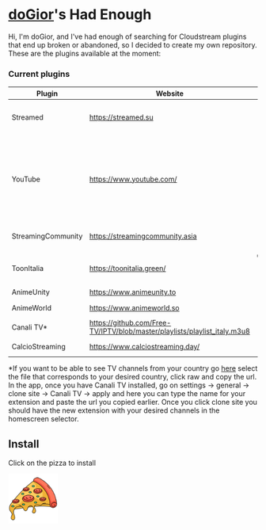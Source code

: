# [doGior](https://github.com/doGior)'s Had Enough

Hi, I'm doGior, and I've had enough of searching for Cloudstream plugins that end up broken or
abandoned, so I decided to create my own repository. These are the plugins available at the moment:

### Current plugins

| **Plugin**         | **Website**                                                               |        **Content**        | **Language** | **Working** | **Notes**                                                                                                           |
|--------------------|---------------------------------------------------------------------------|:-------------------------:|:------------:|:-----------:|---------------------------------------------------------------------------------------------------------------------|  
| Streamed           | https://streamed.su                                                       |        Live Sports        |     🇺🇳     |      ❌      | It kinda works. It just triggers the rate limit very often                                                          |
| YouTube            | https://www.youtube.com/                                                  |           Other           |     🇺🇳     |      ✅      | Playlists search doesn't work for some reason and NewPipe has no documentation so it's stuck on videos and channels |
| StreamingCommunity | https://streamingcommunity.asia                                           |     Movies, TV Shows      |     🇮🇹     |      ✅      |                                                                                                                     |
| ToonItalia         | https://toonitalia.green/                                                 | Cartoons, Anime, TV Shows |     🇮🇹     |      ❌      |                                                                                                                     |
| AnimeUnity         | https://www.animeunity.to                                                 |           Anime           |     🇮🇹     |      ✅      |                                                                                                                     |
| AnimeWorld         | https://www.animeworld.so                                                 |           Anime           |     🇮🇹     |      ✅      | Forked from [ItalianProvider](https://github.com/Gian-Fr/ItalianProvider)                                           |
| Canali TV*         | https://github.com/Free-TV/IPTV/blob/master/playlists/playlist_italy.m3u8 |          Live TV          |     🇮🇹     |      ✅      | Forked from [ItalianProvider](https://github.com/Gian-Fr/ItalianProvider)                                           |
| CalcioStreaming    | https://www.calciostreaming.day/                                          |        Live Sports        |     🇮🇹     |      ✅      | Forked from [ItalianProvider](https://github.com/Gian-Fr/ItalianProvider)                                           |

*If you want to be able to see TV channels from your country go [here](https://github.com/Free-TV/IPTV/blob/master/playlists/) select the file that corresponds to your desired country, click raw and copy the url. In the app, once you have Canali TV installed, go on settings -> general -> clone site -> Canali TV -> apply and here you can type the name for your extension and paste the url you copied earlier. Once you click clone site you should have the new extension with your desired channels in the homescreen selector.
## Install

Click on the pizza to install

[<img alt="alt_text" width="100px" src="pizza.png"/>](https://self-similarity.github.io/http-protocol-redirector?r=cloudstreamrepo://raw.githubusercontent.com/doGior/doGiorsHadEnough/builds/repo.json)
